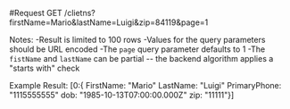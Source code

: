 #Request
GET /clietns?firstName=Mario&lastName=Luigi&zip=84119&page=1

Notes:
-Result is limited to 100 rows
-Values for the query parameters should be URL encoded
-The `page` query parameter defaults to 1
-The `fistName` and `lastName` can be partial -- the backend algorithm applies a "starts with" check

Example Result:
[0:{
FirstName: "Mario"
LastName: "Luigi"
PrimaryPhone: "1115555555"
dob: "1985-10-13T07:00:00.000Z"
zip: "11111"}]
